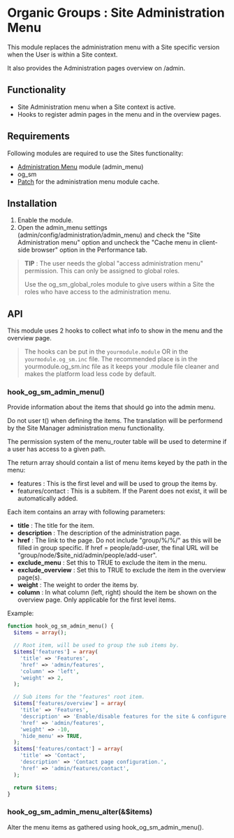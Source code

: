 # Organic Groups : Site Administration Menu
This module replaces the administration menu with a Site specific version when
the User is within a Site context.

It also provides the Administration pages overview on <site-path>/admin.



## Functionality
* Site Administration menu when a Site context is active.
* Hooks to register admin pages in the menu and in the overview pages.



## Requirements
Following modules are required to use the Sites functionality:

* [Administration Menu][link-admin-menu] module (admin_menu)
* og_sm
* [Patch][link-admin-menu-patch] for the administration menu module cache.



## Installation
1. Enable the module.
2. Open the admin_menu settings (admin/config/administration/admin_menu) and
   check the "Site Administration menu" option and uncheck 
   the "Cache menu in client-side browser" option in the Performance tab.

> **TIP** : The user needs the global "access administration menu" permission.
> This can only be assigned to global roles.
>
> Use the og_sm_global_roles module to give users within a Site the roles who
> have access to the administration menu.



## API
This module uses 2 hooks to collect what info to show in the menu and the
overview page.

> The hooks can be put in the `yourmodule.module` OR in the
> `yourmodule.og_sm.inc` file.
> The recommended place is in the yourmodule.og_sm.inc file as it keeps your
> .module file cleaner and makes the platform load less code by default.


### hook_og_sm_admin_menu()
Provide information about the items that should go into the admin menu.

Do not user t() when defining the items. The translation will be performend
by the Site Manager administration menu functionality.

The permission system of the menu_router table will be used to determine if a
user has access to a given path.

The return array should contain a list of menu items keyed by the path in the
menu:

* features : This is the first level and will be used to group the items by.
* features/contact : This is a subitem. If the Parent does not exist, it will
  be automatically added.

Each item contains an array with following parameters:

* **title** : The title for the item.
* **description** : The description of the administration page.
* **href** : The link to the page. Do not include "group/%/%/" as this will be
  filled in group specific. If href = people/add-user, the final URL will be
  "group/node/$site_nid/admin/people/add-user".
* **exclude_menu** : Set this to TRUE to exclude the item in the menu.
* **exclude_overview** : Set this to TRUE to exclude the item in the overview
  page(s).
* **weight** : The weight to order the items by.
* **column** : In what column (left, right) should the item be shown on the
  overview page. Only applicable for the first level items.

Example:

```php
function hook_og_sm_admin_menu() {
  $items = array();

  // Root item, will be used to group the sub items by.
  $items['features'] = array(
    'title' => 'Features',
    'href' => 'admin/features',
    'column' => 'left',
    'weight' => 2,
  );

  // Sub items for the "features" root item.
  $items['features/overview'] = array(
    'title' => 'Features',
    'description' => 'Enable/disable features for the site & configure those features.',
    'href' => 'admin/features',
    'weight' => -10,
    'hide_menu' => TRUE,
  );
  $items['features/contact'] = array(
    'title' => 'Contact',
    'description' => 'Contact page configuration.',
    'href' => 'admin/features/contact',
  );

  return $items;
}
```

### hook_og_sm_admin_menu_alter(&$items)
Alter the menu items as gathered using hook_og_sm_admin_menu().



[link-admin-menu]: https://www.drupal.org/project/admin_menu
[link-admin-menu-patch]: https://www.drupal.org/files/issues/admin_menu_cache_id_alter-2684839-2.patch
